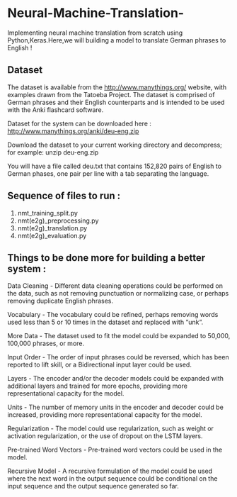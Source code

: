 # Neural-Machine-Translation-
Implementing neural machine translation from scratch using Python,Keras.Here,we will building a model to translate German phrases to English !

## Dataset

The dataset is available from the http://www.manythings.org/ website, with examples drawn from the Tatoeba Project. The dataset is comprised of German phrases and their English counterparts and is intended to be used with the Anki flashcard software.

Dataset for the system can be downloaded here : http://www.manythings.org/anki/deu-eng.zip

Download the dataset to your current working directory and decompress; for example:
unzip deu-eng.zip

You will have a file called deu.txt that contains 152,820 pairs of English to German phases, one pair per line with a tab separating the language.

## Sequence of files to run :
1. nmt_training_split.py
2. nmt(e2g)_preprocessing.py
3. nmt(e2g)_translation.py
4. nmt(e2g)_evaluation.py

## Things to be done more for building a better system :

Data Cleaning - Different data cleaning operations could be performed on the data, such as not removing punctuation or normalizing case, or perhaps removing duplicate English phrases.

Vocabulary - The vocabulary could be refined, perhaps removing words used less than 5 or 10 times in the dataset and replaced with “unk“.

More Data - The dataset used to fit the model could be expanded to 50,000, 100,000 phrases, or more.

Input Order - The order of input phrases could be reversed, which has been reported to lift skill, or a Bidirectional input layer could be used.

Layers - The encoder and/or the decoder models could be expanded with additional layers and trained for more epochs, providing more representational capacity for the model.

Units -  The number of memory units in the encoder and decoder could be increased, providing more representational capacity for the model.

Regularization - The model could use regularization, such as weight or activation regularization, or the use of dropout on the LSTM layers.

Pre-trained Word Vectors - Pre-trained word vectors could be used in the model.

Recursive Model - A recursive formulation of the model could be used where the next word in the output sequence could be conditional on the input sequence and the output sequence generated so far.

